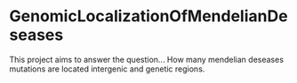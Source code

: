 # GenomicLocalizationOfMendelianDeseases
This project aims to answer the question... How many mendelian deseases mutations are located intergenic and genetic regions.

